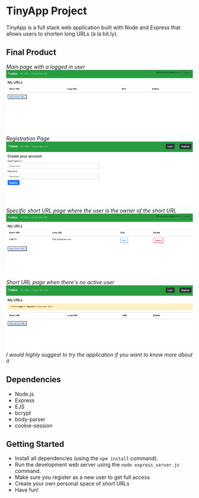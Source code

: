 # TinyApp Project

TinyApp is a full stack web application built with Node and Express that allows users to shorten long URLs (à la bit.ly).

## Final Product

_Main page with a logged in user_
!["Main page where the user is logged"](https://github.com/jhoangqm/tinyapp/blob/main/docs/shorturlpagewithuser.png?raw=true)
_Registration Page_
!["Registration page where a user can register"](https://github.com/jhoangqm/tinyapp/blob/main/docs/registerpage.png?raw=true)
_Specific short URL page where the user is the owner of the short URL_
!["User who creates shortURL can see their own"](https://github.com/jhoangqm/tinyapp/blob/main/docs/shorturlpagewithuserurl.png?raw=true)
_Short URL page when there's no active user_
!["Short URL page when there's no active user"](https://github.com/jhoangqm/tinyapp/blob/main/docs/shorturlpage.png?raw=true)
_I would highly suggest to try the application if you want to know more about it_

## Dependencies

- Node.js
- Express
- EJS
- bcrypt
- body-parser
- cookie-session

## Getting Started

- Install all dependencies (using the `npm install` command).
- Run the development web server using the `node express_server.js` command.
- Make sure you register as a new user to get full access
- Create your own personal space of short URLs
- Have fun!
